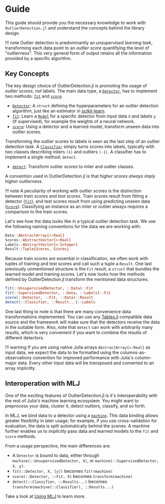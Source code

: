 # Guide

This guide should provide you the necessary knowledge to work with `OutlierDetection.jl` and understand the concepts behind the library design.

!!! note
    Outlier detection is predominantly an *unsupervised learning task*, transforming each data point to an *outlier score* quantifying the level of "outlierness". This very general form of output retains all the information provided by a specific algorithm.

## Key Concepts

The key design choice of OutlierDetection.jl is promoting the usage of *outlier scores*, not labels. The main data type, a [`Detector`](@ref), has to implement two methods: [`fit`](@ref) and [`score`](@ref).

- [`Detector`](@ref): A `struct` defining the hyperparameters for an outlier detection algorithm, just like an estimator in [scikit-learn](https://scikit-learn.org/stable/developers/develop.html).
- [`fit`](@ref): Learn a [`Model`](@ref) for a specific detector from input data `X` and labels `y` (if supervised), for example the weights of a neural network.
- [`score`](@ref): Using a detector and a learned model, transform unseen data into outlier scores.

Transforming the outlier scores to labels is seen as the last step of an outlier detection task. A [`Classifier`](@ref) simply turns scores into labels, typically with two classes describing inliers `(1)` and outliers `(-1)`. A classifier has to implement a single method: `detect`.

- [`detect`](@ref): Transform outlier scores to inlier and outlier classes.

A convention used in OutlierDetection.jl is that *higher scores always imply higher outlierness*.

!!! note
    A peculiarity of working with outlier scores is the distinction between *train scores* and *test scores*. Train scores result from fitting a detector ([`fit`](@ref)), and test scores result from using predicting unseen data ([`score`](@ref)). Classifying an instance as an inlier or outlier always requires a comparison to the train scores.

Let's see how the data looks like in a typical outlier detection task. We use the following naming conventions for the data we are working with:

```julia
Data::AbstractArray{<:Real}
Scores::AbstractVector{<:Real}
Labels::AbstractVector{<:Integer}
Result::Tuple{Scores, Scores}
```

Because train scores are essential in classification, we often work with tuples of training and test scores and call such a tuple a `Result`. One last previously unmentioned structure is the `Fit` result, a `struct` that bundles the learned model and training scores. Let's now looks how the methods defined by OutlierDetection.jl transform the mentioned data structures.

```julia
fit(::UnsupervisedDetector, ::Data)::Fit
fit(::SupervisedDetector, ::Data, ::Labels)::Fit
score(::Detector, ::Fit, ::Data)::Result
detect(::Classifier, ::Result...)::Labels
```

One last thing to note is that there are many convenience data transformations implemented. You can use any [Tables.jl](https://github.com/JuliaData/Tables.jl) compatible data source and the framework will make sure that the detectors receive the data in the suitable form. Also, note that `detect` can work with arbitrarily many results, which is very convenient if you want to combine the results of different detectors.

!!! warning
    If you are using native Julia arrays `AbstractArray{<:Real}` as input data, we expect the data to be formatted using the columns-as-observations convention for improved performance with Julia's column-major data. Every other input data will be transposed and converted to an array implicitly.

## Interoperation with MLJ

One of the exciting features of OutlierDetection.jl is it's interoperability with the rest of Julia's machine learning ecosystem. You might want to preprocess your data, cluster it, detect outliers, classify, and so forth.

In MLJ, we bind data to a detector using a [`machine`](https://alan-turing-institute.github.io/MLJ.jl/dev/machines/). This data binding allows greater flexibility in later usage; for example, if you use cross-validation for evaluation, the data is split automatically behind the scenes. A machine further enables us to *implicitly* pass data and learned models to the `fit` and `score` methods.

From a usage perspective, the main differences are:

- A `Detector` is bound to data, either through `machine(::UnsupervisedDetector, X)`, or `machine(::SupervisedDetector, X, y)`.
- `fit(::Detector, X, [y])` becomes `fit!(machine)`
- `score(::Detector, ::Fit, X)` becomes `transform(machine)`
- `detect(::Classifier, ::Results...)` becomes `transform(machine(::Classifier), ::Results...)`

Take a look at [Using MLJ](../../documentation/using-mlj/) to learn more.
